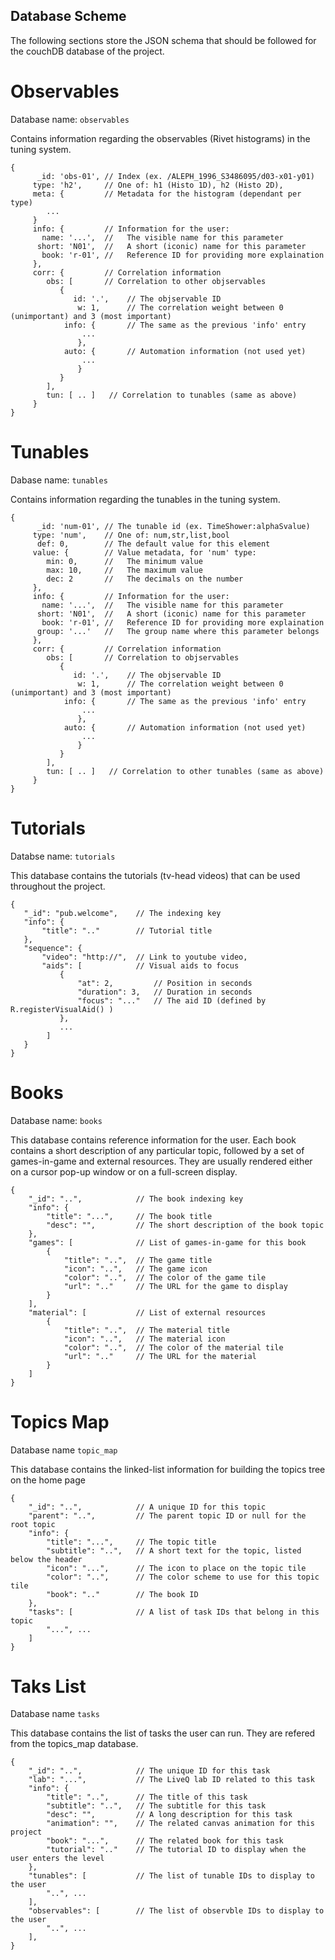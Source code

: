 
## Database Scheme

The following sections store the JSON schema that should be followed for the couchDB database of the project.

# Observables

Database name: `observables`

Contains information regarding the observables (Rivet histograms) in the tuning system.

    {
          _id: 'obs-01', // Index (ex. /ALEPH_1996_S3486095/d03-x01-y01)
         type: 'h2',     // One of: h1 (Histo 1D), h2 (Histo 2D), 
         meta: {         // Metadata for the histogram (dependant per type)
            ...
         }
         info: {         // Information for the user:
           name: '...',  //   The visible name for this parameter
          short: 'N01',  //   A short (iconic) name for this parameter
           book: 'r-01', //   Reference ID for providing more explaination 
         },
         corr: {         // Correlation information
            obs: [       // Correlation to other objservables 
               {
                  id: '.',    // The objservable ID
                   w: 1,      // The correlation weight between 0 (unimportant) and 3 (most important)
                info: {       // The same as the previous 'info' entry
                    ...
                   },
                auto: {       // Automation information (not used yet)
                    ...
                   }
               }
            ],
            tun: [ .. ]   // Correlation to tunables (same as above)
         }
    }

# Tunables

Dabase name: `tunables`

Contains information regarding the tunables in the tuning system.

    {
          _id: 'num-01', // The tunable id (ex. TimeShower:alphaSvalue)
         type: 'num',    // One of: num,str,list,bool
          def: 0,        // The default value for this element
         value: {        // Value metadata, for 'num' type:
            min: 0,      //   The minimum value
            max: 10,     //   The maximum value
            dec: 2       //   The decimals on the number
         },
         info: {         // Information for the user:
           name: '...',  //   The visible name for this parameter
          short: 'N01',  //   A short (iconic) name for this parameter
           book: 'r-01', //   Reference ID for providing more explaination 
          group: '...'   //   The group name where this parameter belongs
         },
         corr: {         // Correlation information
            obs: [       // Correlation to objservables 
               {
                  id: '.',    // The objservable ID
                   w: 1,      // The correlation weight between 0 (unimportant) and 3 (most important)
                info: {       // The same as the previous 'info' entry
                    ...
                   },
                auto: {       // Automation information (not used yet)
                    ...
                   }
               }
            ],
            tun: [ .. ]   // Correlation to other tunables (same as above)
         }
    }

# Tutorials

Databse name: `tutorials`

This database contains the tutorials (tv-head videos) that can be used throughout the project.

    {
       "_id": "pub.welcome",    // The indexing key
       "info": {
           "title": ".."        // Tutorial title
       },
       "sequence": {
           "video": "http://",  // Link to youtube video,
           "aids": [            // Visual aids to focus
               {
                   "at": 2,         // Position in seconds
                   "duration": 3,   // Duration in seconds
                   "focus": "..."   // The aid ID (defined by R.registerVisualAid() )
               },
               ...
            ]           
       }
    }


# Books

Database name: `books`

This database contains reference information for the user. Each book contains a short description of any particular topic, followed by a set of games-in-game and external resources. They are usually rendered either on a cursor pop-up window or on a full-screen display.

    {
        "_id": "..",            // The book indexing key
        "info": {
            "title": "...",     // The book title
            "desc": "",         // The short description of the book topic
        },
        "games": [              // List of games-in-game for this book
            {
                "title": "..",  // The game title
                "icon": "..",   // The game icon
                "color": "..",  // The color of the game tile
                "url": ".."     // The URL for the game to display
            }
        ],
        "material": [           // List of external resources
            {
                "title": "..",  // The material title
                "icon": "..",   // The material icon
                "color": "..",  // The color of the material tile
                "url": ".."     // The URL for the material
            }
        ]
    }

# Topics Map

Database name `topic_map`

This database contains the linked-list information for building the topics tree on the home page

    {
        "_id": "..",            // A unique ID for this topic
        "parent": "..",         // The parent topic ID or null for the root topic
        "info": {
            "title": "...",     // The topic title
            "subtitle": "..",   // A short text for the topic, listed below the header
            "icon": "...",      // The icon to place on the topic tile
            "color": "..",      // The color scheme to use for this topic tile
            "book": ".."        // The book ID
        },
        "tasks": [              // A list of task IDs that belong in this topic
            "...", ...
        ]
    }

# Taks List

Database name `tasks`

This database contains the list of tasks the user can run. They are refered from the topics_map database.

    {
        "_id": "..",            // The unique ID for this task
        "lab": "...",           // The LiveQ lab ID related to this task
        "info": {
            "title": "..",      // The title of this task
            "subtitle": "..",   // The subtitle for this task
            "desc": "",         // A long description for this task
            "animation": "",    // The related canvas animation for this project
            "book": "...",      // The related book for this task
            "tutorial": ".."    // The tutorial ID to display when the user enters the level
        },
        "tunables": [           // The list of tunable IDs to display to the user
            "..", ...
        ],
        "observables": [        // The list of observble IDs to display to the user
            "..", ...
        ],
    }
